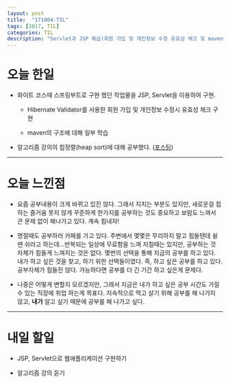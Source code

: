 ```yaml
---
layout: post
title:  "171004-TIL"
tags: [2017, TIL]
categories: TIL
description: "Servlet과 JSP 복습(회원 가입 및 개인정보 수정 유효성 체크 및 maven) 및 알고리즘(heap sort)"
---
```


오늘 한일
========

- 화이트 코스때 스프링부트로 구현 했던 작업물을 JSP, Servlet을 이용하여 구현.

  - Hibernate Validator를 사용한 회원 가입 및 개인정보 수정시 유효성 체크 구현

  - maven의 구조에 대해 일부 학습


- 알고리즘 강의의 힙정렬(heap sort)에 대해 공부했다. ([포스팅](https://hue9010.github.io/%EC%95%8C%EA%B3%A0%EB%A6%AC%EC%A6%98/%ED%9E%99-%EC%A0%95%EB%A0%AC(heap-sort)-(1)/))  

---

오늘 느낀점
=========

- 요즘 공부내용이 크게 바뀌고 있진 않다. 그래서 지치는 부분도 있지만, 새로운걸 접하는 즐거움 못지 않게 꾸준하게 한가지를 공부하는 것도 중요하고 보람도 느껴서 큰 문제 없이 해나가고 있다. 계속 힘내자!

- 명절때도 공부하러 카페를 가고 있다. 주변에서 몇몇은 무리하지 말고 힘들텐데 쉴땐 쉬라고 하는데...반복되는 일상에 무료함을 느껴 지칠때는 있지만, 공부하는 것 자체가 힘들게 느껴지는 것은 없다. 몇번의 선택을 통해 지금의 공부를 하고 있다. 내가 하고 싶은 것을 찾고, 하기 위한 선택들이였다. 즉, 하고 싶은 공부를 하고 있다. 공부자체가 힘들진 않다. 가능하다면 공부를 더 긴 기간 하고 싶은게 문제다.

- 나중은 어떻게 변할지 모르겠지만, 그래서 지금은 내가 하고 싶은 공부 시간도 가질 수 있는 직장에 취업 하는게 목표다. 지속적으로 먹고 살기 위해 공부를 해 나가지 않고, **내가** 알고 싶기 때문에 공부를 해 나가고 싶다.

---

내일 할일
=========

- JSP, Servlet으로 웹애플리케이션 구현하기

- 알고리즘 강의 듣기
